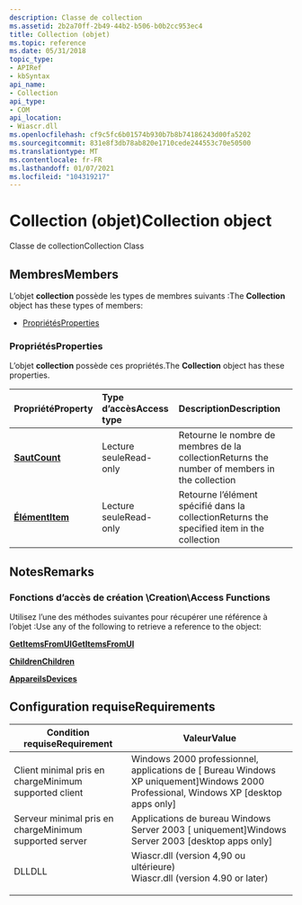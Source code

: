 ```yaml
---
description: Classe de collection
ms.assetid: 2b2a70ff-2b49-44b2-b506-b0b2cc953ec4
title: Collection (objet)
ms.topic: reference
ms.date: 05/31/2018
topic_type:
- APIRef
- kbSyntax
api_name:
- Collection
api_type:
- COM
api_location:
- Wiascr.dll
ms.openlocfilehash: cf9c5fc6b01574b930b7b8b74186243d00fa5202
ms.sourcegitcommit: 831e8f3db78ab820e1710cede244553c70e50500
ms.translationtype: MT
ms.contentlocale: fr-FR
ms.lasthandoff: 01/07/2021
ms.locfileid: "104319217"
---
```

# <a name="collection-object"></a><span data-ttu-id="ee860-103">Collection (objet)</span><span class="sxs-lookup"><span data-stu-id="ee860-103">Collection object</span></span>

<span data-ttu-id="ee860-104">Classe de collection</span><span class="sxs-lookup"><span data-stu-id="ee860-104">Collection Class</span></span>

## <a name="members"></a><span data-ttu-id="ee860-105">Membres</span><span class="sxs-lookup"><span data-stu-id="ee860-105">Members</span></span>

<span data-ttu-id="ee860-106">L’objet **collection** possède les types de membres suivants :</span><span class="sxs-lookup"><span data-stu-id="ee860-106">The **Collection** object has these types of members:</span></span>

-   [<span data-ttu-id="ee860-107">Propriétés</span><span class="sxs-lookup"><span data-stu-id="ee860-107">Properties</span></span>](#properties)

### <a name="properties"></a><span data-ttu-id="ee860-108">Propriétés</span><span class="sxs-lookup"><span data-stu-id="ee860-108">Properties</span></span>

<span data-ttu-id="ee860-109">L’objet **collection** possède ces propriétés.</span><span class="sxs-lookup"><span data-stu-id="ee860-109">The **Collection** object has these properties.</span></span>



| <span data-ttu-id="ee860-110">Propriété</span><span class="sxs-lookup"><span data-stu-id="ee860-110">Property</span></span>                                           | <span data-ttu-id="ee860-111">Type d’accès</span><span class="sxs-lookup"><span data-stu-id="ee860-111">Access type</span></span>          | <span data-ttu-id="ee860-112">Description</span><span class="sxs-lookup"><span data-stu-id="ee860-112">Description</span></span>                                                |
|:---------------------------------------------------|:---------------------|:-----------------------------------------------------------|
| [<span data-ttu-id="ee860-113">**Saut**</span><span class="sxs-lookup"><span data-stu-id="ee860-113">**Count**</span></span>](-wia-icollection-count.md)<br/> | <span data-ttu-id="ee860-114">Lecture seule</span><span class="sxs-lookup"><span data-stu-id="ee860-114">Read-only</span></span><br/> | <span data-ttu-id="ee860-115">Retourne le nombre de membres de la collection</span><span class="sxs-lookup"><span data-stu-id="ee860-115">Returns the number of members in the collection</span></span><br/> |
| [<span data-ttu-id="ee860-116">**Élément**</span><span class="sxs-lookup"><span data-stu-id="ee860-116">**Item**</span></span>](-wia-icollection-item.md)<br/>   | <span data-ttu-id="ee860-117">Lecture seule</span><span class="sxs-lookup"><span data-stu-id="ee860-117">Read-only</span></span><br/> | <span data-ttu-id="ee860-118">Retourne l’élément spécifié dans la collection</span><span class="sxs-lookup"><span data-stu-id="ee860-118">Returns the specified item in the collection</span></span><br/>    |



 

## <a name="remarks"></a><span data-ttu-id="ee860-119">Notes</span><span class="sxs-lookup"><span data-stu-id="ee860-119">Remarks</span></span>

### <a name="creationaccess-functions"></a><span data-ttu-id="ee860-120">Fonctions d’accès de création \\</span><span class="sxs-lookup"><span data-stu-id="ee860-120">Creation\\Access Functions</span></span>

<span data-ttu-id="ee860-121">Utilisez l’une des méthodes suivantes pour récupérer une référence à l’objet :</span><span class="sxs-lookup"><span data-stu-id="ee860-121">Use any of the following to retrieve a reference to the object:</span></span>



[<span data-ttu-id="ee860-122">**GetItemsFromUI**</span><span class="sxs-lookup"><span data-stu-id="ee860-122">**GetItemsFromUI**</span></span>](-wia-iwiadispatchitem-getitemsfromui.md)

[<span data-ttu-id="ee860-123">**Children**</span><span class="sxs-lookup"><span data-stu-id="ee860-123">**Children**</span></span>](-wia-iwiadispatchitem-children.md)

[<span data-ttu-id="ee860-124">**Appareils**</span><span class="sxs-lookup"><span data-stu-id="ee860-124">**Devices**</span></span>](-wia-iwia-devices.md)



 

## <a name="requirements"></a><span data-ttu-id="ee860-125">Configuration requise</span><span class="sxs-lookup"><span data-stu-id="ee860-125">Requirements</span></span>



| <span data-ttu-id="ee860-126">Condition requise</span><span class="sxs-lookup"><span data-stu-id="ee860-126">Requirement</span></span> | <span data-ttu-id="ee860-127">Valeur</span><span class="sxs-lookup"><span data-stu-id="ee860-127">Value</span></span> |
|-------------------------------------|---------------------------------------------------------------------------------------------------------------|
| <span data-ttu-id="ee860-128">Client minimal pris en charge</span><span class="sxs-lookup"><span data-stu-id="ee860-128">Minimum supported client</span></span><br/> | <span data-ttu-id="ee860-129">Windows 2000 professionnel, applications de \[ Bureau Windows XP uniquement\]</span><span class="sxs-lookup"><span data-stu-id="ee860-129">Windows 2000 Professional, Windows XP \[desktop apps only\]</span></span><br/>                                        |
| <span data-ttu-id="ee860-130">Serveur minimal pris en charge</span><span class="sxs-lookup"><span data-stu-id="ee860-130">Minimum supported server</span></span><br/> | <span data-ttu-id="ee860-131">Applications de bureau Windows Server 2003 \[ uniquement\]</span><span class="sxs-lookup"><span data-stu-id="ee860-131">Windows Server 2003 \[desktop apps only\]</span></span><br/>                                                          |
| <span data-ttu-id="ee860-132">DLL</span><span class="sxs-lookup"><span data-stu-id="ee860-132">DLL</span></span><br/>                      | <dl> <span data-ttu-id="ee860-133"><dt>Wiascr.dll (version 4,90 ou ultérieure)</dt></span><span class="sxs-lookup"><span data-stu-id="ee860-133"><dt>Wiascr.dll (version 4.90 or later)</dt></span></span> </dl> |



 

 




